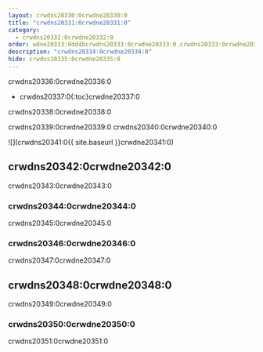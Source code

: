 ```yaml
---
layout: crwdns20330:0crwdne20330:0
title: "crwdns20331:0crwdne20331:0"
category:
  - crwdns20332:0crwdne20332:0
order: wdne20333:0dd4bcrwdns20333:0crwdne20333:0.crwdns20333:0crwdne20333:07704709crwdns20333:0crwdne20333:0
description: "crwdns20334:0crwdne20334:0"
hide: crwdns20335:0crwdne20335:0
---
```

crwdns20336:0crwdne20336:0

* crwdns20337:0{:toc}crwdne20337:0

crwdns20338:0crwdne20338:0

crwdns20339:0crwdne20339:0 crwdns20340:0crwdne20340:0

![](crwdns20341:0{{ site.baseurl }}crwdne20341:0)

## crwdns20342:0crwdne20342:0

crwdns20343:0crwdne20343:0

### crwdns20344:0crwdne20344:0

crwdns20345:0crwdne20345:0

### crwdns20346:0crwdne20346:0

crwdns20347:0crwdne20347:0

## crwdns20348:0crwdne20348:0

crwdns20349:0crwdne20349:0

### crwdns20350:0crwdne20350:0

crwdns20351:0crwdne20351:0
